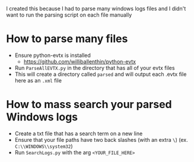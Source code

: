 I created this because I had to parse many windows logs files and I didn't want to run the parsing script on each file manually 

# How to parse many files
- Ensure python-evtx is installed
  - https://github.com/williballenthin/python-evtx
- Run `ParseAllEVTX.py` in the directory that has all of your evtx files
- This will create a directory called `parsed` and will output each .evtx file here as an `.xml` file

# How to mass search your parsed Windows logs
- Create a txt file that has a search term on a new line
- Ensure that your file paths have two back slashes (with an extra `\`) (ex. `C:\\WINDOWS\\system32`)
- Run `SearchLogs.py` with the arg `<YOUR_FILE_HERE>`
